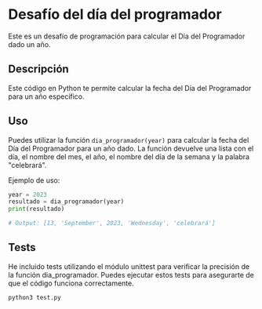 # Desafío del día del programador

Este es un desafío de programación para calcular el Día del Programador dado un año.

## Descripción

Este código en Python te permite calcular la fecha del Día del Programador para un año específico.

## Uso

Puedes utilizar la función `dia_programador(year)` para calcular la fecha del Día del Programador para un año dado. La función devuelve una lista con el día, el nombre del mes, el año, el nombre del día de la semana y la palabra "celebrará".

Ejemplo de uso:

```python
year = 2023
resultado = dia_programador(year)
print(resultado)

# Output: [13, 'September', 2023, 'Wednesday', 'celebrará']
```

## Tests
He incluido tests utilizando el módulo unittest para verificar la precisión de la función dia_programador. Puedes ejecutar estos tests para asegurarte de que el código funciona correctamente.
```
python3 test.py
```



